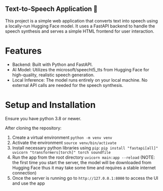 ## Text-to-Speech Application 🎤

This project is a simple web application that converts text into speech using a locally-run Hugging Face model. It uses a FastAPI backend to handle the speech synthesis and serves a simple HTML frontend for user interaction.

# Features
* Backend: Built with Python and FastAPI.
* AI Model: Utilizes the microsoft/speecht5_tts from Hugging Face for high-quality, realistic speech generation.
* Local Inference: The model runs entirely on your local machine. No external API calls are needed for the speech synthesis.

# Setup and Installation

Ensure you have python 3.8 or newer.

After cloning the repository:

1. Create a virtual environment `python -m venv venv`
2. Activate the environment `source venv/bin/activate`
3. Install necessary python libraries using `pip`: `pip install "fastapi[all]" uvicorn "transformers[torch]" torch soundfile`
4. Run the app from the root directory `uvicorn main:app --reload` (NOTE: the first time you start the server, the model will be downloaded from Hugging Face thus it may take some time and requires a stable internet connection)
5. Once the server is running go to `http://127.0.0.1:8000` to access the UI and use the app
